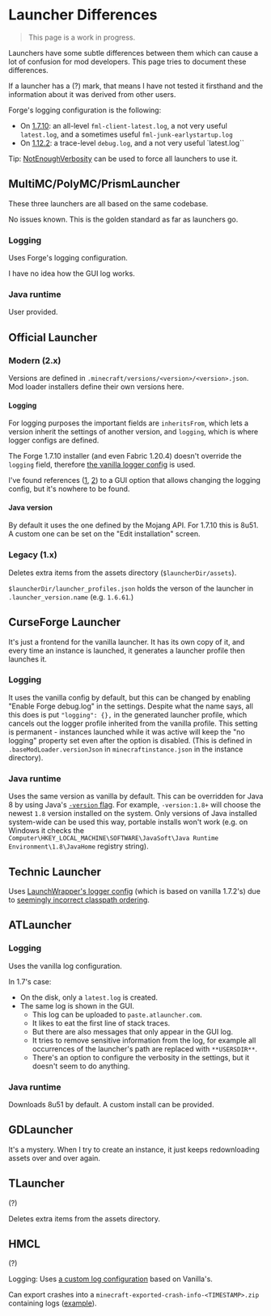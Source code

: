 # Launcher Differences

> This page is a work in progress.

Launchers have some subtle differences between them which can cause a lot of confusion for mod developers. This page tries to document these differences.

If a launcher has a (?) mark, that means I have not tested it firsthand and the information about it was derived from other users.

Forge's logging configuration is the following:
- On [1.7.10](https://github.com/MinecraftForge/MinecraftForge/blob/1.7.10/fml/src/main/resources/log4j2.xml): an all-level `fml-client-latest.log`, a not very useful `latest.log`, and a sometimes useful `fml-junk-earlystartup.log`
- On [1.12.2](https://github.com/MinecraftForge/MinecraftForge/blob/1.12.x/src/main/resources/log4j2.xml): a trace-level `debug.log`, and a not very useful `latest.log``

Tip: [NotEnoughVerbosity](https://github.com/LegacyModdingMC/NotEnoughVerbosity) can be used to force all launchers to use it.

## MultiMC/PolyMC/PrismLauncher

These three launchers are all based on the same codebase.

No issues known. This is the golden standard as far as launchers go.

### Logging

Uses Forge's logging configuration.

I have no idea how the GUI log works.

### Java runtime

User provided.

## Official Launcher

### Modern (2.x)

Versions are defined in `.minecraft/versions/<version>/<version>.json`. Mod loader installers define their own versions here.

#### Logging

For logging purposes the important fields are `inheritsFrom`, which lets a version inherit the settings of another version, and `logging`, which is where logger configs are defined.

The Forge 1.7.10 installer (and even Fabric 1.20.4) doesn't override the `logging` field, therefore [the vanilla logger config](https://launchermeta.mojang.com/mc/log_configs/client-1.7.xml/6605d632a2399010c0085d3e4da58974d62ccdfe/client-1.7.xml) is used.

I've found references ([1](https://bugs.mojang.com/browse/MC-123285), [2](https://wiki.vg/Debugging)) to a GUI option that allows changing the logging config, but it's nowhere to be found.

#### Java version

By default it uses the one defined by the Mojang API. For 1.7.10 this is 8u51. A custom one can be set on the "Edit installation" screen.

### Legacy (1.x)

Deletes extra items from the assets directory (`$launcherDir/assets`).

`$launcherDir/launcher_profiles.json` holds the verson of the launcher in `.launcher_version.name` (e.g. `1.6.61`.)

## CurseForge Launcher

It's just a frontend for the vanilla launcher. It has its own copy of it, and every time an instance is launched, it generates a launcher profile then launches it.

### Logging

It uses the vanilla config by default, but this can be changed by enabling "Enable Forge debug.log" in the settings. Despite what the name says, all this does is put `"logging": {},` in the generated launcher profile, which cancels out the logger profile inherited from the vanilla profile. This setting is permanent - instances launched while it was active will keep the "no logging" property set even after the option is disabled. (This is defined in `.baseModLoader.versionJson` in `minecraftinstance.json` in the instance directory).

### Java runtime

Uses the same version as vanilla by default. This can be overridden for Java 8 by using Java's [`-version` flag](http://web.archive.org/web/20090228125625/http://blogs.sun.com/ksrini/entry/java_launcher_tricks_with_multiple). For example, `-version:1.8+` will choose the newest `1.8` version installed on the system. Only versions of Java installed system-wide can be used this way, portable installs won't work (e.g. on Windows it checks the `Computer\HKEY_LOCAL_MACHINE\SOFTWARE\JavaSoft\Java Runtime Environment\1.8\JavaHome` registry string).

## Technic Launcher

Uses [LaunchWrapper's logger config](https://github.com/Mojang/LegacyLauncher/blob/a4801b70f8a0148c6e6279ec2e91527e8019e1c8/src/main/resources/log4j2.xml) (which is based on vanilla 1.7.2's) due to [seemingly incorrect classpath ordering](https://github.com/TechnicPack/LauncherV3/issues/350).

## ATLauncher

### Logging

Uses the vanilla log configuration.

In 1.7's case:

- On the disk, only a `latest.log` is created.
- The same log is shown in the GUI.
    - This log can be uploaded to `paste.atlauncher.com`.
    - It likes to eat the first line of stack traces.
    - But there are also messages that only appear in the GUI log.
    - It tries to remove sensitive information from the log, for example all occurrences of the launcher's path are replaced with `**USERSDIR**`.
    - There's an option to configure the verbosity in the settings, but it doesn't seem to do anything.

### Java runtime

Downloads 8u51 by default. A custom install can be provided.

## GDLauncher

It's a mystery. When I try to create an instance, it just keeps redownloading assets over and over again.

## TLauncher

(?)

Deletes extra items from the assets directory.

## HMCL

(?)

Logging: Uses [a custom log configuration](https://github.com/huanghongxun/HMCL/blob/c6afd53e73c5a2dc75afc7a1ab279c0b3918da82/HMCLCore/src/main/resources/assets/game/log4j2-1.7.xml) based on Vanilla's.

Can export crashes into a `minecraft-exported-crash-info-<TIMESTAMP>.zip` containing logs ([example](https://github.com/LegacyModdingMC/UniMixins/files/11413614/minecraft-exported-crash-info-2023-05-07T08-14-13.zip)).
